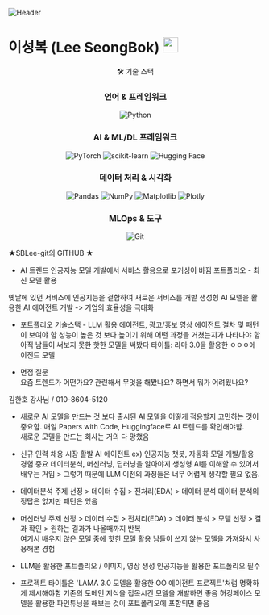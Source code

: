 ![Header](https://capsule-render.vercel.app/api?type=waving&color=gradient&height=200&section=header&text=AI,%20DeepLearning&fontSize=50&animation=fadeIn&fontAlignY=38&desc=Machine%20Learning%&descAlignY=51&descAlign=62)

<h1>이성복 (Lee SeongBok) <img src="https://media.giphy.com/media/hvRJCLFzcasrR4ia7z/giphy.gif" width="30px"></h1>

<div align="center">
🛠️ 기술 스택  

  <h3>언어 & 프레임워크</h3>
  <p>
    <img src="https://img.shields.io/badge/Python-3776AB?style=for-the-badge&logo=python&logoColor=white" alt="Python">
    
  </p>
  <h3>AI & ML/DL 프레임워크</h3>
  <p>
    <img src="https://img.shields.io/badge/PyTorch-EE4C2C?style=for-the-badge&logo=pytorch&logoColor=white" alt="PyTorch">
    <img src="https://img.shields.io/badge/scikit_learn-F7931E?style=for-the-badge&logo=scikit-learn&logoColor=white" alt="scikit-learn">
    <img src="https://img.shields.io/badge/Hugging_Face-FFD21E?style=for-the-badge" alt="Hugging Face">
  </p>
  <h3>데이터 처리 & 시각화</h3>
  <p>
    <img src="https://img.shields.io/badge/Pandas-150458?style=for-the-badge&logo=pandas&logoColor=white" alt="Pandas">
    <img src="https://img.shields.io/badge/NumPy-013243?style=for-the-badge&logo=numpy&logoColor=white" alt="NumPy">
    <img src="https://img.shields.io/badge/Matplotlib-11557c?style=for-the-badge" alt="Matplotlib">
    <img src="https://img.shields.io/badge/Plotly-239120?style=for-the-badge&logo=plotly&logoColor=white" alt="Plotly">
  </p>
  <h3>MLOps & 도구</h3>
  <p>
    <img src="https://img.shields.io/badge/Git-F05032?style=for-the-badge&logo=git&logoColor=white" alt="Git">
  </p>
</div>



★SBLee-git의 GITHUB ★

- AI 트렌드
인공지능 모델 개발에서 서비스 활용으로 포커싱이 바뀜
포트폴리오 - 최신 모델 활용

옛날에 있던 서비스에 인공지능을 결합하여 새로운 서비스를 개발
생성형 AI 모델을 활용한 AI 에이전트 개발 -> 기업의 효율성을 극대화

- 포트폴리오
기술스택 - LLM 활용 에이전트, 광고/홍보 영상 에이전트
절차 및 패턴이 보여야 함
성능이 높은 것 보다 높이기 위해 어떤 과정을 거쳤는지가 나타나야 함
아직 남들이 써보지 못한 핫한 모델을 써봤다
타이틀: 라마 3.0을 활용한 ㅇㅇㅇ에이전트 모델

- 면접 질문  
요즘 트렌드가 어떤가요?
관련해서 무엇을 해봤나요?
하면서 뭐가 어려웠나요?


김한호 강사님 / 010-8604-5120
- 새로운 AI 모델을 만드는 것 보다 출시된 AI 모델을 어떻게 적용할지 고민하는 것이 중요함.
매일 Papers with Code, Huggingface로 AI 트렌드를 확인해야함.  
새로운 모델을 만드는 회사는 거의 다 망했음
- 신규 인력 채용 시장 활발
AI 에이전트   ex) 인공지능 챗봇, 자동화 모델 개발/활용 경험 중요
데이터분석, 머신러닝, 딥러닝을 알아야지 생성형 AI를 이해할 수 있어서 배우는 거임 > 그렇기 때문에  LLM 이전의 과정들은 너무 어렵게 생각할 필요 없음.
- 데이터분석
주제 선정 > 데이터 수집 > 전처리(EDA) > 데이터 분석 
데이터 분석의 정답은 없지만 패턴은 있음
- 머신러닝
주제 선정 > 데이터 수집 > 전처리(EDA) > 데이터 분석 > 모델 선정 > 결과 확인 > 원하는 결과가 나올때까지 반복  
여기서 배우지 않은 모델 중에 핫한 모델 활용
남들이 쓰지 않는 모델을 가져와서 사용해본 경험

- LLM을 활용한 포트폴리오 / 이미지, 영상 생성 인공지능을 활용한 포트폴리오 필수
- 프로젝트 타이틀은 'LAMA 3.0 모델을 활용한 OO 에이전트 프로젝트'처럼 명확하게 제시해야함
  기존의 도메인 지식을 접목시킨 모델을 개발하면 좋음
  허깅페이스 모델을 활용한 파인튜닝을 해보는 것이 포트폴리오에 포함되면 좋음
